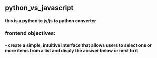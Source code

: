 ## python_vs_javascript
#### this is a python to js/js to python converter

### frontend objectives:
#### - create a simple, intuitive interface that allows users to select one or more items from a list and disply the answer below or next to it
